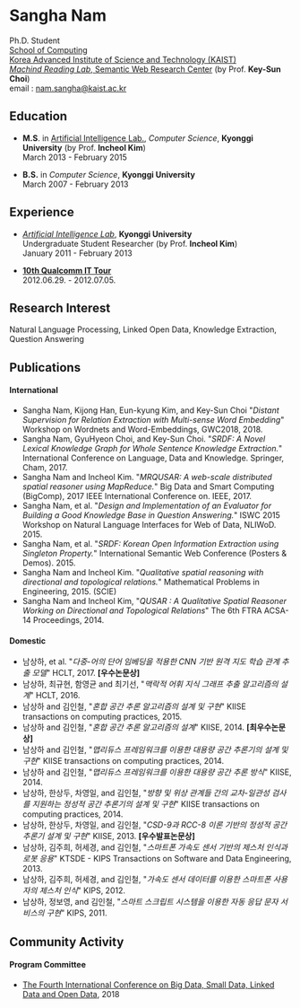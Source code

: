 Sangha Nam
================

Ph.D. Student <br>
[School of Computing](http://www.cs.kaist.ac.kr) <br>
[Korea Advanced Institute of Science and Technology (KAIST)](http://www.kaist.ac.kr) <br>
[*Machind Reading Lab*, Semantic Web Research Center](http://semanticweb.kaist.ac.kr) (by Prof. **Key-Sun Choi**) <br>
email : nam.sangha@kaist.ac.kr


Education
---------------
- **M.S**. in [Artificial Intelligence Lab.](http://ailab.kyonggi.ac.kr), *Computer Science*, **Kyonggi University** (by Prof. **Incheol Kim**)<br>
March 2013 - February 2015

- **B.S.** in *Computer Science*, **Kyonggi University**<br>
March 2007 - February 2013

Experience
---------------
- [*Artificial Intelligence Lab*](http://ailab.kyonggi.ac.kr), **Kyonggi University** <br>
Undergraduate Student Researcher (by Prof. **Incheol Kim**) <br>
January 2011 - February 2013

- [**10th Qualcomm IT Tour**](http://www.qcitour.co.kr) <br>
2012.06.29. - 2012.07.05.

Research Interest
---------------
Natural Language Processing, Linked Open Data, Knowledge Extraction, Question Answering

Publications
---------------
#### International
- Sangha Nam, Kijong Han, Eun-kyung Kim, and Key-Sun Choi "*Distant Supervision for Relation Extraction with Multi-sense Word Embedding*" Workshop on Wordnets and Word-Embeddings, GWC2018, 2018.
- Sangha Nam, GyuHyeon Choi, and Key-Sun Choi. "*SRDF: A Novel Lexical Knowledge Graph for Whole Sentence Knowledge Extraction.*" International Conference on Language, Data and Knowledge. Springer, Cham, 2017.
- Sangha Nam and Incheol Kim. "*MRQUSAR: A web-scale distributed spatial reasoner using MapReduce.*" Big Data and Smart Computing (BigComp), 2017 IEEE International Conference on. IEEE, 2017.
- Sangha Nam, et al. "*Design and Implementation of an Evaluator for Building a Good Knowledge Base in Question Answering.*" ISWC 2015 Workshop on Natural Language Interfaces for Web of Data, NLIWoD. 2015.
- Sangha Nam, et al. "*SRDF: Korean Open Information Extraction using Singleton Property.*" International Semantic Web Conference (Posters & Demos). 2015.
- Sangha Nam  and Incheol Kim. "*Qualitative spatial reasoning with directional and topological relations.*" Mathematical Problems in Engineering, 2015. (SCIE)
- Sangha Nam and Incheol Kim, "*QUSAR : A Qualitative Spatial Reasoner Working on Directional and Topological Relations*" The 6th FTRA ACSA-14 Proceedings, 2014.

#### Domestic
- 남상하, et al. "*다중-어의 단어 임베딩을 적용한 CNN 기반 원격 지도 학습 관계 추출 모델*" HCLT, 2017. **[우수논문상]**
- 남상하, 최규현, 함영균 and 최기선, "*맥락적 어휘 지식 그래프 추출 알고리즘의 설계*" HCLT, 2016.
- 남상하 and 김인철, "*혼합 공간 추론 알고리즘의 설계 및 구현*" KIISE transactions on computing practices, 2015.
- 남상하 and 김인철, "*혼합 공간 추론 알고리즘의 설계*" KIISE, 2014. **[최우수논문상]**
- 남상하 and 김인철, "*맵리듀스 프레임워크를 이용한 대용량 공간 추론기의 설계 및 구현*" KIISE transactions on computing practices, 2014.
- 남상하 and 김인철, "*맵리듀스 프레임워크를 이용한 대용량 공간 추론 방식*" KIISE, 2014.
- 남상하, 한상두, 차영일, and 김인철, "*방향 및 위상 관계들 간의 교차-일관성 검사를 지원하는 정성적 공간 추론기의 설계 및 구현*" KIISE transactions on computing practices, 2014.
- 남상하, 한상두, 차영일, and 김인철, "*CSD-9과 RCC-8 이론 기반의 정성적 공간 추론기 설계 및 구현*" KIISE, 2013. **[우수발표논문상]**
- 남상하, 김주희, 허세경, and 김인철, "*스마트폰 가속도 센서 기반의 제스처 인식과 로봇 응용*" KTSDE - KIPS Transactions on Software and Data Engineering, 2013.
- 남상하, 김주희, 허세경, and 김인철, "*가속도 센서 데이터를 이용한 스마트폰 사용자의 제스처 인식*" KIPS, 2012.
- 남상하, 정보영, and 김인철, "*스마트 스크립트 시스템을 이용한 자동 응답 문자 서비스의 구현*" KIPS, 2011.


Community Activity
---------------
#### Program Committee
- [The Fourth International Conference on Big Data, Small Data, Linked Data and Open Data](http://www.iaria.org/conferences2018/ALLDATA18.html), 2018

